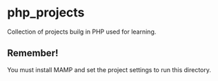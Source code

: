 # php_projects
 Collection of projects builg in PHP used for learning.


## Remember!
You must install MAMP and set the project settings to run this directory. 
